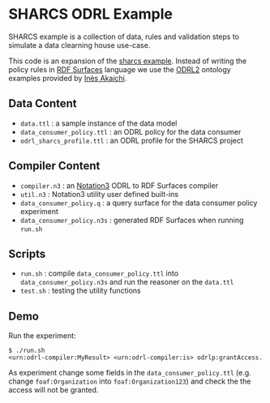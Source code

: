 # SHARCS ODRL Example

SHARCS example is a collection of data, rules and validation steps to simulate a data clearning house use-case.

This code is an expansion of the [sharcs example](https://github.com/eyereasoner/Notation3-By-Example/tree/main/examples/sharcs). Instead of writing the policy rules in [RDF Surfaces](https://w3c-cg.github.io/rdfsurfaces/) language we use the [ODRL2](https://www.w3.org/ns/odrl/2/) ontology examples provided by [Inès Akaichi](https://github.com/Ines-Akaichi/SHARCS-Use-Case).

## Data Content

- `data.ttl` : a sample instance of the data model
- `data_consumer_policy.ttl` : an ODRL policy for the data consumer
- `odrl_sharcs_profile.ttl` : an ODRL profile for the SHARCS project

## Compiler Content

- `compiler.n3` : an [Notation3](https://w3c.github.io/N3/spec/) ODRL to RDF Surfaces compiler
- `util.n3` : Notation3 utility user defined built-ins
- `data_consumer_policy.q` : a query surface for the data consumer policy experiment
- `data_consumer_policy.n3s` : generated RDF Surfaces when running `run.sh`

## Scripts

- `run.sh` : compile `data_consumer_policy.ttl` into `data_consumer_policy.n3s` and run the reasoner on the `data.ttl`
- `test.sh` : testing the utility functions

## Demo

Run the experiment:

```
$ ./run.sh
<urn:odrl-compiler:MyResult> <urn:odrl-compiler:is> odrlp:grantAccess.
```

As experiment change some fields in the `data_consumer_policy.ttl` (e.g. change  `foaf:Organization` into `foaf:Organization123`) and check the the access will not be granted.